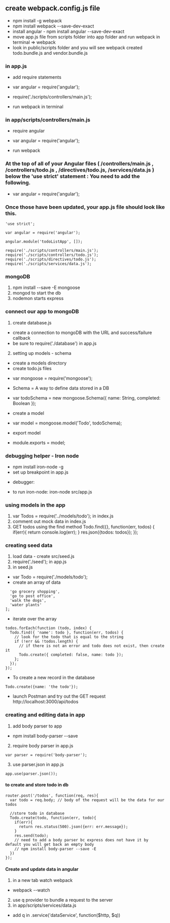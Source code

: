 ## create webpack.config.js file

<!-- var webpack = require('webpack'),
       path = require('path');

module.exports = {
    context: __dirname + '/app',
    entry: { // the first file webpack will load
        app: './app.js',
        vendor: ['angular']
    },
    output: { // where bundle will go when webpack done
        path: __dirname + '/public/scripts',
        filename: 'todo.bundle.js'
    },
    plugins: [
        new webpack.optimize.CommonsChunkPlugin(/* chunkName= */"vendor", /* filename= */"vendor.bundle.js")
    ]
}; -->

* npm install -g webpack
* npm install webpack --save-dev-exact
* install angular - npm install angular --save-dev-exact
* move app.js file from scripts folder into app folder and run webpack in terminal => webpack
* look in public/scripts folder and you will see webpack created todo.bundle.js and vendor.bundle.js

### in app.js
* add require statements

- var angular = require('angular');

- require('./scripts/controllers/main.js');
* run webpack in terminal

### in app/scripts/controllers/main.js
* require angular
- var angular = require('angular');
* run webpack

### At the top of all of your Angular files ( /controllers/main.js , /controllers/todo.js , /directives/todo.js, /services/data.js ) below the 'use strict' statement : You need to add the following.

* var angular = require('angular');
### Once those have been updated, your app.js file should look like this.
```
'use strict';

var angular = require('angular');

angular.module('todoListApp', []);

require('./scripts/controllers/main.js');
require('./scripts/controllers/todo.js');
require('./scripts/directives/todo.js');
require('./scripts/services/data.js');
```
### mongoDB
  1. npm install --save -E mongoose
  2. mongod to start the db
  3. nodemon starts express
### connect our app to mongoDB
1. create database.js
 * create a connection to mongoDB with the URL and success/failure callback
 * be sure to require('./database') in app.js
2. setting up models - schema
 * create a models directory
 * create todo.js files
  - var mongoose = require('mongoose');
 * Schema = A way to define data stored in a DB
  - var todoSchema = new mongoose.Schema({
    name: String,
    completed: Boolean
  });
 * create a model
  - var model = mongoose.model('Todo', todoSchema);
 * export model
  - module.exports = model;
### debugging helper - Iron node
 * npm install iron-node -g
 * set up breakpoint in app.js
  - debugger:
* to run iron-node:
iron-node src/app.js
### using models in the app
1. var Todos = require('../models/todo'); in index.js
2. comment out mock data in index.js
3. GET todos using the find method
Todo.find({}, function(err, todos) {
  if(err){
    return console.log(err);
    }
    res.json({todos: todos});
  });
### creating seed data
1. load data - create src/seed.js
2. require('./seed'); in app.js
3. in seed.js
* var Todo = require('./models/todo');
* create an array of data
```var todos = [
  'go grocery shopping',
  'go to post office',
  'walk the dogs',
  'water plants'
];
```
* iterate over the array
```
todos.forEach(function (todo, index) {
  Todo.find({ 'name': todo }, function(err, todos) {
    // look for the todo that is equal to the string
    if (!err && !todos.length) {
      // if there is not an error and todo does not exist, then create it
      Todo.create({ completed: false, name: todo });
    };
  });
});
```
* To create a new record in the database
```
Todo.create({name: 'the todo'});
```
* launch Postman and try out the GET request  http://localhost:3000/api/todos
### creating and editing data in app
1. add body parser to app
* npm install body-parser --save
2. require body parser in app.js
```
var parser = require('body-parser');
```
3. use parser.json in app.js
```
app.use(parser.json());
```
#### to create and store todo in db
```
router.post('/todos', function(req, res){
  var todo = req.body; // body of the request will be the data for our todos

  //store todo in database
  Todo.create(todo, function(err, todo){
    if(err){
      return res.status(500).json({err: err.message});
    }
    res.send(todo);
    // need to add a body parser bc express does not have it by default you will get back an empty body
    // npm install body-parser --save -E
  })
});
```
#### Create and update data in angular
1. in a new tab watch webpack
- webpack --watch
2. use q provider to bundle a request to the server
3. in app/scripts/services/data.js
- add q in
.service('dataService', function($http, $q))
